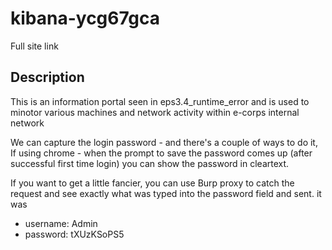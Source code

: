 kibana-ycg67gca
==

Full site link



Description
--

This is an information portal seen in eps3.4_runtime_error and is used to minotor various machines and network activity within e-corps internal network

We can capture the login password - and there's a couple of ways to do it, If using chrome - when the prompt to save the password comes up (after successful first time login) you can show the password in cleartext. 

If you want to get a little fancier, you can use Burp proxy to catch the request and see exactly what was typed into the password field and sent. it was

- username: Admin
- password: tXUzKSoPS5


